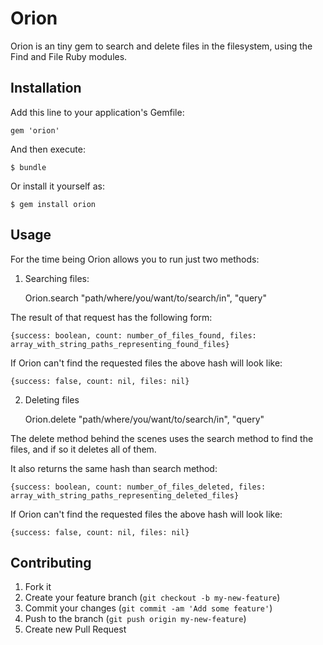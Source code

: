 # Orion

Orion is an tiny gem to search and delete files in the filesystem, using the Find and File Ruby modules.

## Installation

Add this line to your application's Gemfile:

    gem 'orion'

And then execute:

    $ bundle

Or install it yourself as:

    $ gem install orion

## Usage

For the time being Orion allows you to run just two methods:

1. Searching files:

    Orion.search "path/where/you/want/to/search/in", "query"

The result of that request has the following form:

    {success: boolean, count: number_of_files_found, files: array_with_string_paths_representing_found_files}

If Orion can't find the requested files the above hash will look like:

    {success: false, count: nil, files: nil}

2. Deleting files

    Orion.delete "path/where/you/want/to/search/in", "query"

The delete method behind the scenes uses the search method to find the files, and if so it deletes all of them.

It also returns the same hash than search method:

    {success: boolean, count: number_of_files_deleted, files: array_with_string_paths_representing_deleted_files}
    
If Orion can't find the requested files the above hash will look like:

    {success: false, count: nil, files: nil}    

## Contributing

1. Fork it
2. Create your feature branch (`git checkout -b my-new-feature`)
3. Commit your changes (`git commit -am 'Add some feature'`)
4. Push to the branch (`git push origin my-new-feature`)
5. Create new Pull Request
